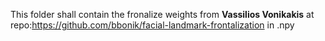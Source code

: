 
This folder shall contain the fronalize weights from  **Vassilios Vonikakis** at repo:https://github.com/bbonik/facial-landmark-frontalization in .npy
